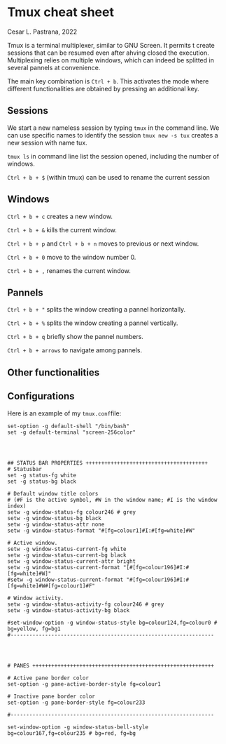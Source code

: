 # Tmux cheat sheet

Cesar L. Pastrana, 2022


Tmux is a terminal multiplexer, similar to GNU Screen. It permits t create sessions that can be resumed even after ahving closed the execution. Multiplexing relies on multiple windows, which can indeed be splitted in several pannels at convenience.

The main key combination is `Ctrl + b`. This activates the mode where different functionalities are obtained by pressing an additional key.

## Sessions 
We start a new nameless session by typing `tmux` in the command line. We can use specific names to identify the session
`tmux new -s tux` creates a new session with name tux.

`tmux ls` in command line list the session opened, including the number of windows.

`Ctrl + b + $` (within tmux) can be used to rename the current session




## Windows
`Ctrl + b + c` creates a new window.

`Ctrl + b + &` kills the current window.

`Ctrl + b + p` and  `Ctrl + b + n` moves to previous or next window.

`Ctrl + b + 0` move to the window number 0.

`Ctrl + b + ,` renames the current window.


## Pannels
`Ctrl + b + "` splits the window creating a pannel horizontally.

`Ctrl + b + %` splits the window creating a pannel vertically.

`Ctrl + b + q` briefly show the pannel numbers.

`Ctrl + b + arrows` to navigate among pannels.


## Other functionalities



## Configurations
Here is an example of my `tmux.conf`file:

```
set-option -g default-shell "/bin/bash"
set -g default-terminal "screen-256color"




## STATUS BAR PROPERTIES +++++++++++++++++++++++++++++++++++++++
# Statusbar 
set -g status-fg white
set -g status-bg black

# Default window title colors
# (#F is the active symbol, #W in the window name; #I is the window index)
setw -g window-status-fg colour246 # grey
setw -g window-status-bg black
setw -g window-status-attr none
setw -g window-status-format "#[fg=colour1]#I:#[fg=white]#W"
 
# Active window.
setw -g window-status-current-fg white
setw -g window-status-current-bg black
setw -g window-status-current-attr bright
setw -g window-status-current-format "[#[fg=colour196]#I:#[fg=white]#W]"
#setw -g window-status-current-format "#[fg=colour196]#I:#[fg=white]#W#[fg=colour1]#F"

# Window activity.
setw -g window-status-activity-fg colour246 # grey
setw -g window-status-activity-bg black
 
#set-window-option -g window-status-style bg=colour124,fg=colour0 # bg=yellow, fg=bg1
#-----------------------------------------------------------------




# PANES ++++++++++++++++++++++++++++++++++++++++++++++++++++++++++

# Active pane border color
set-option -g pane-active-border-style fg=colour1

# Inactive pane border color
set-option -g pane-border-style fg=colour233

#-----------------------------------------------------------------

set-window-option -g window-status-bell-style bg=colour167,fg=colour235 # bg=red, fg=bg
```
